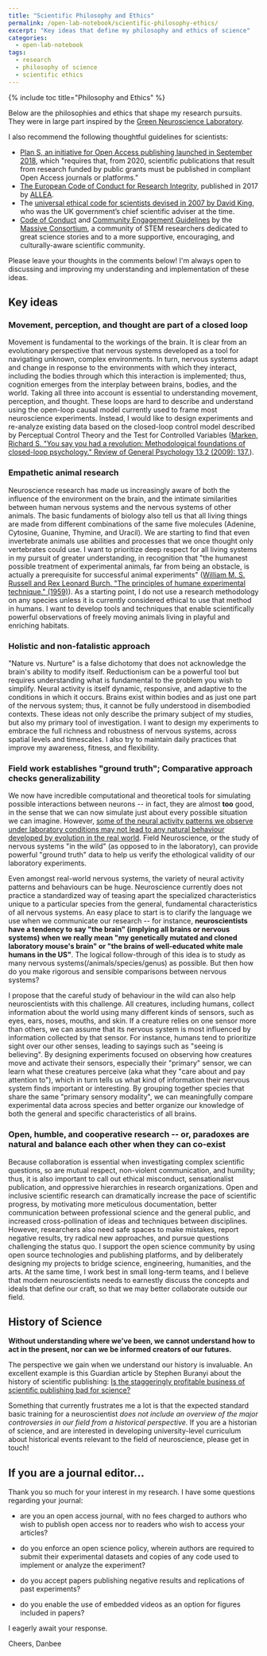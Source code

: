 ```yaml
---
title: "Scientific Philosophy and Ethics"
permalink: /open-lab-notebook/scientific-philosophy-ethics/
excerpt: "Key ideas that define my philosophy and ethics of science"
categories:
  - open-lab-notebook
tags:
  - research
  - philosophy of science
  - scientific ethics
---
```

{% include toc title="Philosophy and Ethics" %}

Below are the philosophies and ethics that shape my research pursuits. They were in large part inspired by the [Green Neuroscience Laboratory](http://greenneuro.org/principles/). 

I also recommend the following thoughtful guidelines for scientists: 
* [Plan S, an initiative for Open Access publishing launched in September 2018](https://www.coalition-s.org/why-plan-s/), which "requires that, from 2020, scientific publications that result from research funded by public grants must be published in compliant Open Access journals or platforms."
* [The European Code of Conduct for Research Integrity](https://www.allea.org/wp-content/uploads/2017/03/ALLEA-European-Code-of-Conduct-for-Research-Integrity-2017-1.pdf), published in 2017 by [ALLEA](https://www.allea.org).
* The [universal ethical code for scientists devised in 2007 by David King](https://assets.publishing.service.gov.uk/government/uploads/system/uploads/attachment_data/file/283157/universal-ethical-code-scientists.pdf), who was the UK government’s chief scientific adviser at the time.  
* [Code of Conduct](https://massivesci.com/consortium/resources/code-of-conduct/) and [Community Engagement Guidelines](https://massivesci.com/consortium/resources/community-engagement-guidelines/) by the [Massive Consortium](https://massivesci.com), a community of STEM researchers dedicated to great science stories and to a more supportive, encouraging, and culturally-aware scientific community. 

Please leave your thoughts in the comments below! I'm always open to discussing and improving my understanding and implementation of these ideas.  

## Key ideas

### Movement, perception, and thought are part of a closed loop

Movement is fundamental to the workings of the brain. It is clear from an evolutionary perspective that nervous systems developed as a tool for navigating unknown, complex environments. In turn, nervous systems adapt and change in response to the environments with which they interact, including the bodies through which this interaction is implemented; thus, cognition emerges from the interplay between brains, bodies, and the world. Taking all three into account is essential to understanding movement, perception, and thought. These loops are hard to describe and understand using the open-loop causal model currently used to frame most neuroscience experiments. Instead, I would like to design experiments and re-analyze existing data based on the closed-loop control model described by Perceptual Control Theory and the Test for Controlled Variables ([Marken, Richard S. "You say you had a revolution: Methodological foundations of closed-loop psychology." Review of General Psychology 13.2 (2009): 137.](https://www.researchgate.net/profile/Richard_Marken/publication/232499797_You_Say_You_Had_a_Revolution_Methodological_Foundations_of_Closed-Loop_Psychology/links/574da87108ae8bc5d15bce5f/You-Say-You-Had-a-Revolution-Methodological-Foundations-of-Closed-Loop-Psychology.pdf)).

### Empathetic animal research 

Neuroscience research has made us increasingly aware of both the influence of the environment on the brain, and the intimate similarities between human nervous systems and the nervous systems of other animals. The basic fundaments of biology also tell us that all living things are made from different combinations of the same five molecules (Adenine, Cytosine, Guanine, Thymine, and Uracil). We are starting to find that even invertebrate animals use abilities and processes that we once thought only vertebrates could use. I want to prioritize deep respect for all living systems in my pursuit of greater understanding, in recognition that "the humanest possible treatment of experimental animals, far from being an obstacle, is actually a prerequisite for successful animal experiments" ([William M. S. Russell and Rex Leonard Burch. "The principles of humane experimental technique." (1959)](http://altweb.jhsph.edu/pubs/books/humane_exp/het-toc)). As a starting point, I do not use a research methodology on any species unless it is currently considered ethical to use that method in humans. I want to develop tools and techniques that enable scientifically powerful observations of freely moving animals living in playful and enriching habitats. 

### Holistic and non-fatalistic approach

"Nature vs. Nurture" is a false dichotomy that does not acknowledge the brain's ability to modify itself. Reductionism can be a powerful tool but requires understanding what is fundamental to the problem you wish to simplify. Neural activity is itself dynamic, responsive, and adaptive to the conditions in which it occurs. Brains exist within bodies and as just one part of the nervous system; thus, it cannot be fully understood in disembodied contexts. These ideas not only describe the primary subject of my studies, but also my primary tool of investigation. I want to design my experiments to embrace the full richness and robustness of nervous systems, across spatial levels and timescales. I also try to maintain daily practices that improve my awareness, fitness, and flexibility. 

### Field work establishes "ground truth"; Comparative approach checks generalizability

We now have incredible computational and theoretical tools for simulating possible interactions between neurons -- in fact, they are almost **too** good, in the sense that we can now simulate just about every possible situation we can imagine. However, [some of the neural activity patterns we observe under laboratory conditions may not lead to any natural behaviour developed by evolution in the real world](https://doi.org/10.1016/j.neuron.2016.12.041). Field Neuroscience, or the study of nervous systems "in the wild" (as opposed to in the laboratory), can provide powerful "ground truth" data to help us verify the ethological validity of our laboratory experiments. 

Even amongst real-world nervous systems, the variety of neural activity patterns and behaviours can be huge. Neuroscience currently does not practice a standardized way of teasing apart the specialized characteristics unique to a particular species from the general, fundamental characteristics of all nervous systems. An easy place to start is to clarify the language we use when we communicate our research -- for instance, **neuroscientists have a tendency to say "the brain" (implying all brains or nervous systems) when we really mean "my genetically mutated and cloned laboratory mouse's brain" or "the brains of well-educated white male humans in the US"**. The logical follow-through of this idea is to study as many nervous systems(/animals/species/genus) as possible. But then how do you make rigorous and sensible comparisons between nervous systems?

I propose that the careful study of behaviour in the wild can also help neuroscientists with this challenge. All creatures, including humans, collect information about the world using many different kinds of sensors, such as eyes, ears, noses, mouths, and skin. If a creature relies on one sensor more than others, we can assume that its nervous system is most influenced by information collected by that sensor. For instance, humans tend to prioritize sight over our other senses, leading to sayings such as "seeing is believing". By designing experiments focused on observing how creatures move and activate their sensors, especially their "primary" sensor, we can learn what these creatures perceive (aka what they "care about and pay attention to"), which in turn tells us what kind of information their nervous system finds important or interesting. By grouping together species that share the same "primary sensory modality", we can meaningfully compare experimental data across species and better organize our knowledge of both the general and specific characteristics of all brains. 

### Open, humble, and cooperative research -- or, paradoxes are natural and balance each other when they can co-exist

Because collaboration is essential when investigating complex scientific questions, so are mutual respect, non-violent communication, and humility; thus, it is also important to call out ethical misconduct, sensationalist publication, and oppressive hierarchies in research organizations. Open and inclusive scientific research can dramatically increase the pace of scientific progress, by motivating more meticulous documentation, better communication between professional science and the general public, and increased cross-pollination of ideas and techniques between disciplines. However, researchers also need safe spaces to make mistakes, report negative results, try radical new approaches, and pursue questions challenging the status quo. I support the open science community by using open source technologies and publishing platforms, and by deliberately designing my projects to bridge science, engineering, humanities, and the arts. At the same time, I work best in small long-term teams, and I believe that modern neuroscientists needs to earnestly discuss the concepts and ideals that define our craft, so that we may better collaborate outside our field. 

## History of Science

**Without understanding where we've been, we cannot understand how to act in the present, nor can we be informed creators of our futures.**

The perspective we gain when we understand our history is invaluable. An excellent example is this Guardian article by Stephen Buranyi about the history of scientific publishing: [Is the staggeringly profitable business of scientific publishing bad for science?](https://www.theguardian.com/science/2017/jun/27/profitable-business-scientific-publishing-bad-for-science)

Something that currently frustrates me a lot is that the expected standard basic training for a neuroscientist *does not include an overview of the major controversies in our field from a historical perspective.* If you are a historian of science, and are interested in developing university-level curriculum about historical events relevant to the field of neuroscience, please get in touch! 

## If you are a journal editor...

Thank you so much for your interest in my research. I have some questions regarding your journal:

 - are you an open access journal, with no fees charged to authors who wish to publish open access nor to readers who wish to access your articles?

 - do you enforce an open science policy, wherein authors are required to submit their experimental datasets and copies of any code used to implement or analyze the experiment?

 - do you accept papers publishing negative results and replications of past experiments?

 - do you enable the use of embedded videos as an option for figures included in papers?

I eagerly await your response.

Cheers,
Danbee
